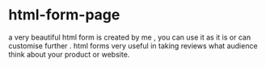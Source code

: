 # html-form-page
a very beautiful html form is created by me , you can use it as it is or can customise further .
html forms very useful in taking reviews what audience think about your product or website.
